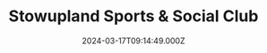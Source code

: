 ---
date: 2024-03-17T09:14:49.000Z
title: Stowupland Sports & Social Club
latitude: 52.199596
longitude: 1.028866
url: http://www.stowuplandsportscentre.org.uk
category: checkin
---